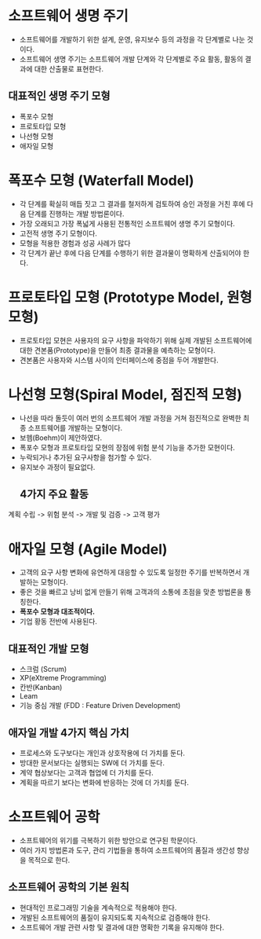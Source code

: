 # 소프트웨어 생명 주기
- 소프트웨어를 개발하기 위한 설계, 운영, 유지보수 등의 과정을 각 단계별로 나눈 것이다.
- 소프트웨어 생명 주기는 소프트웨어 개발 단계와 각 단계별로 주요 활동, 활동의 결과에 대한 산출물로 표현한다.
## 대표적인 생명 주기 모형
- 폭포수 모형
- 프로토타입 모형
- 나선형 모형
- 애자일 모형

# 폭포수 모형 (Waterfall Model)
- 각 단계를 확실히 매듭 짓고 그 결과를 철저하게 검토하여 승인 과정을 거친 후에 다음 단계를 진행하는 개발 방법론이다.
- 가장 오래되고 가장 폭넓게 사용된 전통적인 소프트웨어 생명 주기 모형이다.
- 고전적 생명 주기 모형이다.
- 모형을 적용한 경험과 성공 사례가 많다
- 각 단계가 끝난 후에 다음 단계를 수행하기 위한 결과물이 명확하게 산출되어야 한다.

# 프로토타입 모형 (Prototype Model, 원형 모형)
- 프로토타입 모현은 사용자의 요구 사항을 파악하기 위해 실제 개발된 소프트웨어에 대한 견본품(Prototype)을 만들어 최종 결과물을 예측하는 모형이다.
- 견본품은 사용자와 시스템 사이의 인터페이스에 중점을 두어 개발한다.

# 나선형 모형(Spiral Model, 점진적 모형)
- 나선을 따라 돌듯이 여러 번의 소프트웨어 개발 과정을 거쳐 점진적으로 완벽한 최종 소프트웨어를 개발하는 모형이다.
- 보헴(Boehm)이 제안하였다.
- 폭포수 모형과 프로토타입 모현의 장점에 위험 분석 기능을 추가한 모현이다.
- 누락되거나 추가된 요구사항을 첨가할 수 있다.
- 유지보수 과정이 필요없다.
  ## 4가지 주요 활동
계획 수립 -> 위험 분석 -> 개발 및 검증 -> 고객 평가

# 애자일 모형 (Agile Model)
- 고객의 요구 사항 변화에 유연하게 대응할 수 있도록 일정한 주기를 반복하면서 개발하는 모형이다.
- 좋은 것을 빠르고 낭비 없게 만들기 위해 고객과의 소통에 초점을 맞춘 방법론을 통칭한다.
- **폭포수 모형과 대조적이다.**
- 기업 황동 전반에 사용된다.
## 대표적인 개발 모형
- 스크럼 (Scrum)
- XP(eXtreme Programming)
- 칸반(Kanban)
- Leam
- 기능 중심 개발 (FDD : Feature Driven Development)

## 애자일 개발 4가지 핵심 가치
- 프로세스와 도구보다는 개인과 상호작용에 더 가치를 둔다.
- 방대한 문서보다는 실행되는 SW에 더 가치를 둔다.
- 계약 협상보다는 고객과 협업에 더 가치를 둔다.
- 계획을 따르기 보다는 변화에 반응하는 것에 더 가치를 둔다.

# 소프트웨어 공학
- 소프트웨어의 위기를 극복하기 위한 방안으로 연구된 학문이다.
- 여러 가지 방법론과 도구, 관리 기법들을 통하여 소프트웨어의 품질과 생간성 향상을 목적으로 한다.
## 소프트웨어 공학의 기본 원칙
- 현대적인 프로그래밍 기술을 계속적으로 적용해야 한다.
- 개발된 소프트웨어의 품질이 유지되도록 지속적으로 검증해야 한다.
- 소프트웨어 개발 관련 사항 및 결과에 대한 명확한 기록을 유지해야 한다.
